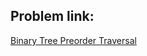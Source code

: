 ## Problem link:
[Binary Tree Preorder Traversal](https://leetcode.com/problems/binary-tree-preorder-traversal/)